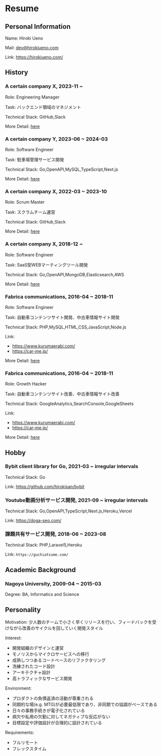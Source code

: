 # Resume

## Personal Information

Name: Hiroki Ueno

Mail: dev@hirokiueno.com

Link: https://hirokiueno.com/

## History

### A certain company X, 2023-11 ~

Role: Engineering Manager

Task: バックエンド領域のマネジメント

Technical Stack: GitHub,Slack

More Detail: [here](./experience/a-certain-company-x-engineering-manager/README.md)

### A certain company Y, 2023-06 ~ 2024-03

Role: Software Engineer

Task: 駐車場管理サービス開発

Technical Stack: Go,OpenAPI,MySQL,TypeScript,Next.js

More Detail: [here](./experience/a-certain-company-y-software-engineer/README.md)

### A certain company X, 2022-03 ~ 2023-10

Role: Scrum Master

Task: スクラムチーム運営

Technical Stack: GitHub,Slack

More Detail: [here](./experience/a-certain-company-x-scrum-master/README.md)

### A certain company X, 2018-12 ~

Role: Software Engineer

Task: SaaS型WEBマーティングツール開発

Technical Stack: Go,OpenAPI,MongoDB,Elasticsearch,AWS

More Detail: [here](./experience/a-certain-company-x-software-engineer/README.md)

### Fabrica communications, 2016-04 ~ 2018-11

Role: Software Engineer

Task: 自動車コンテンツサイト開発、中古車情報サイト開発

Technical Stack: PHP,MySQL,HTML,CSS,JavaScript,Node.js

Link:
- https://www.kurumaerabi.com/
- https://car-me.jp/

More Detail: [here](./experience/fabrica-software-engineer/README.md)

### Fabrica communications, 2016-04 ~ 2018-11

Role: Growth Hacker

Task: 自動車コンテンツサイト改善、中古車情報サイト改善

Technical Stack: GoogleAnalytics,SearchConsole,GoogleSheets

Link:
- https://www.kurumaerabi.com/
- https://car-me.jp/

More Detail: [here](./experience/fabrica-growth-hacker/README.md)

## Hobby

### Bybit client library for Go, 2021-03 ~ irregular intervals

Technical Stack: Go

Link: https://github.com/hirokisan/bybit

### Youtube動画分析サービス開発, 2021-09 ~ irregular intervals

Technical Stack: Go,OpenAPI,TypeScript,Next.js,Heroku,Vercel

Link: https://doga-seo.com/

### 課題共有サービス開発, 2018-06 ~ 2023-08

Technical Stack: PHP,Laravel5,Heroku

Link: `https://guchiatsume.com/`

## Academic Background

### Nagoya University, 2009-04 ~ 2015-03

Degree: BA, Informatics and Science

## Personality

Motivation: 少人数のチームで小さく早くリリースを行い、フィードバックを受けながら改善のサイクルを回していく開発スタイル

Interest:
- 開発組織のデザインと運営
- モノリスからマイクロサービスへの移行
- 成熟しつつあるコードベースのリファクタリング
- 洗練されたコード設計
- アーキテクチャ設計
- 高トラフィックなサービス開発

Environment:
- プロダクトの負債返済の活動が尊重される
- 同期的な場(e.g. MTG)が必要最低限であり、非同期での協調がベースである
- 日々の事務手続きが電子化されている
- 病欠や私用の欠勤に対してネガティブな反応がない
- 目標設定や評価設計が合理的に設計されている

Requirements:
- フルリモート
- フレックスタイム
